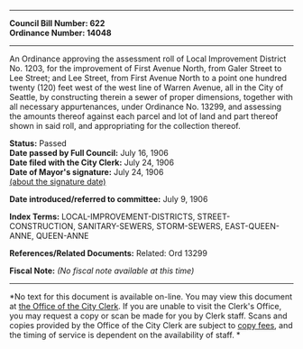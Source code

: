 * * * * *  
  
**Council Bill Number: [](#h0)[](#h2)622**   
**Ordinance Number: 14048**  
  
* * * * *  
  
An Ordinance approving the assessment roll of Local Improvement District No. 1203, for the improvement of First Avenue North, from Galer Street to Lee Street; and Lee Street, from First Avenue North to a point one hundred twenty (120) feet west of the west line of Warren Avenue, all in the City of Seattle, by constructing therein a sewer of proper dimensions, together with all necessary appurtenances, under Ordinance No. 13299, and assessing the amounts thereof against each parcel and lot of land and part thereof shown in said roll, and appropriating for the collection thereof.  
  
**Status:** Passed   
**Date passed by Full Council:** July 16, 1906   
**Date filed with the City Clerk:** July 24, 1906   
**Date of Mayor's signature:** July 24, 1906   
[(about the signature date)](/~public/approvaldate.htm)   
  
  
**Date introduced/referred to committee:** July 9, 1906   
  
**Index Terms:** LOCAL-IMPROVEMENT-DISTRICTS, STREET-CONSTRUCTION, SANITARY-SEWERS, STORM-SEWERS, EAST-QUEEN-ANNE, QUEEN-ANNE  
  
**References/Related Documents:** Related: Ord 13299  
  
**Fiscal Note:** *(No fiscal note available at this time)*  
  
* * * * *  
  
*No text for this document is available on-line. You may view this document at [the Office of the City Clerk](http://www.seattle.gov/leg/clerk/contactUs.htm). If you are unable to visit the Clerk's Office, you may request a copy or scan be made for you by Clerk staff. Scans and copies provided by the Office of the City Clerk are subject to [copy fees](http://clerk.seattle.gov/~public/clerkfees.htm), and the timing of service is dependent on the availability of staff. *  
  
  
